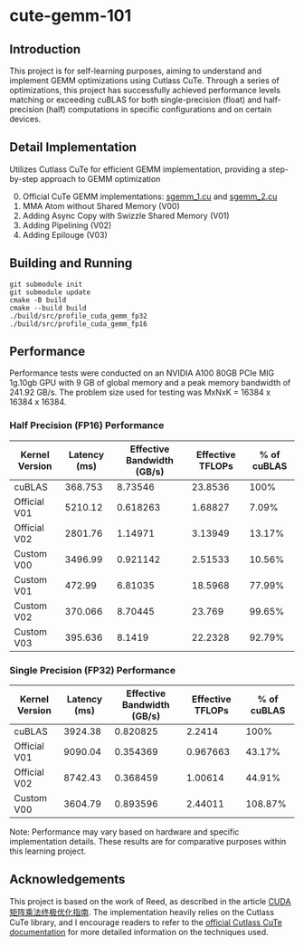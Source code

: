 # cute-gemm-101

## Introduction

This project is for self-learning purposes, aiming to understand and implement GEMM optimizations using Cutlass CuTe. Through a series of optimizations, this project has successfully achieved performance levels matching or exceeding cuBLAS for both single-precision (float) and half-precision (half) computations in specific configurations and on certain devices.

## Detail Implementation
Utilizes Cutlass CuTe for efficient GEMM implementation, providing a step-by-step approach to GEMM optimization

0. Official CuTe GEMM implementations: [sgemm_1.cu](https://github.com/NVIDIA/cutlass/blob/5c447dd84f8ae0e1d48ff9a2eae26ce8c4958101/examples/cute/tutorial/sgemm_1.cu) and [sgemm_2.cu](https://github.com/NVIDIA/cutlass/blob/5c447dd84f8ae0e1d48ff9a2eae26ce8c4958101/examples/cute/tutorial/sgemm_2.cu)
1. MMA Atom without Shared Memory (V00)
2. Adding Async Copy with Swizzle Shared Memory (V01)
3. Adding Pipelining (V02)
4. Adding Epilouge (V03)

## Building and Running

```
git submodule init
git submodule update
cmake -B build
cmake --build build
./build/src/profile_cuda_gemm_fp32
./build/src/profile_cuda_gemm_fp16
```

## Performance

Performance tests were conducted on an NVIDIA A100 80GB PCIe MIG 1g.10gb GPU with 9 GB of global memory and a peak memory bandwidth of 241.92 GB/s. The problem size used for testing was MxNxK = 16384 x 16384 x 16384.

### Half Precision (FP16) Performance

| Kernel Version | Latency (ms) | Effective Bandwidth (GB/s) | Effective TFLOPs | % of cuBLAS |
|----------------|--------------|----------------------------|------------------|-------------|
| cuBLAS         | 368.753      | 8.73546                    | 23.8536          | 100%        |
| Official V01   | 5210.12      | 0.618263                   | 1.68827          | 7.09%       |
| Official V02   | 2801.76      | 1.14971                    | 3.13949          | 13.17%      |
| Custom V00     | 3496.99      | 0.921142                   | 2.51533          | 10.56%      |
| Custom V01     | 472.99       | 6.81035                    | 18.5968          | 77.99%      |
| Custom V02     | 370.066      | 8.70445                    | 23.769           | 99.65%      |
| Custom V03     | 395.636      | 8.1419                     | 22.2328          | 92.79%      |

### Single Precision (FP32) Performance

| Kernel Version | Latency (ms) | Effective Bandwidth (GB/s) | Effective TFLOPs | % of cuBLAS |
|----------------|--------------|----------------------------|------------------|-------------|
| cuBLAS         | 3924.38      | 0.820825                   | 2.2414           | 100%        |
| Official V01   | 9090.04      | 0.354369                   | 0.967663         | 43.17%      |
| Official V02   | 8742.43      | 0.368459                   | 1.00614          | 44.91%      |
| Custom V00     | 3604.79      | 0.893596                   | 2.44011          | 108.87%     |

Note: Performance may vary based on hardware and specific implementation details. These results are for comparative purposes within this learning project.

## Acknowledgements

This project is based on the work of Reed, as described in the article [CUDA 矩阵乘法终极优化指南](https://zhuanlan.zhihu.com/p/675308830). The implementation heavily relies on the Cutlass CuTe library, and I encourage readers to refer to the [official Cutlass CuTe documentation](https://github.com/NVIDIA/cutlass/tree/master/media/docs/cute) for more detailed information on the techniques used.
